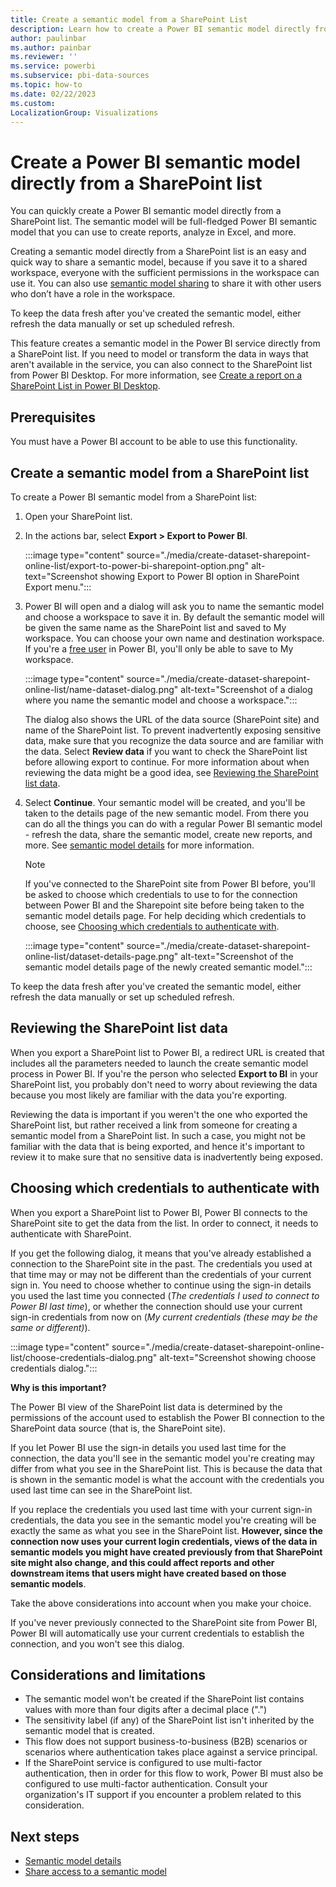 ```yaml
---
title: Create a semantic model from a SharePoint List
description: Learn how to create a Power BI semantic model directly from a SharePoint Online list.
author: paulinbar
ms.author: painbar
ms.reviewer: ''
ms.service: powerbi
ms.subservice: pbi-data-sources
ms.topic: how-to
ms.date: 02/22/2023
ms.custom:
LocalizationGroup: Visualizations
---
```

# Create a Power BI semantic model directly from a SharePoint list

You can quickly create a Power BI semantic model directly from a SharePoint list. The semantic model will be full-fledged Power BI semantic model that you can use to create reports, analyze in Excel, and more.

Creating a semantic model directly from a SharePoint list is an easy and quick way to share a semantic model, because if you save it to a shared workspace, everyone with the sufficient permissions in the workspace can use it. You can also use [semantic model sharing](./service-datasets-share.md) to share it with other users who don’t have a role in the workspace.

To keep the data fresh after you've created the semantic model, either refresh the data manually or set up scheduled refresh.

This feature creates a semantic model in the Power BI service directly from a SharePoint list. If you need to model or transform the data in ways that aren't available in the service, you can also connect to the SharePoint list from Power BI Desktop. For more information, see [Create a report on a SharePoint List in Power BI Desktop](./desktop-sharepoint-online-list.md).

## Prerequisites

You must have a Power BI account to be able to use this functionality.

## Create a semantic model from a SharePoint list

To create a Power BI semantic model from a SharePoint list:

1. Open your SharePoint list.

1. In the actions bar, select **Export > Export to Power BI**.

    :::image type="content" source="./media/create-dataset-sharepoint-online-list/export-to-power-bi-sharepoint-option.png" alt-text="Screenshot showing Export to Power BI option in SharePoint Export menu.":::

1. Power BI will open and a dialog will ask you to name the semantic model and choose a workspace to save it in. By default the semantic model will be given the same name as the SharePoint list and saved to My workspace. You can choose your own name and destination workspace. If you're a [free user](../fundamentals/service-features-license-type.md#free-per-user-license) in Power BI, you'll only be able to save to My workspace.

    :::image type="content" source="./media/create-dataset-sharepoint-online-list/name-dataset-dialog.png" alt-text="Screenshot of a dialog where you name the semantic model and choose a workspace.":::

    The dialog also shows the URL of the data source (SharePoint site) and name of the SharePoint list. To prevent inadvertently exposing sensitive data, make sure that you recognize the data source and are familiar with the data. Select **Review data** if you want to check the SharePoint list before allowing export to continue. For more information about when reviewing the data might be a good idea, see [Reviewing the SharePoint list data](#reviewing-the-sharepoint-list-data).

1. Select **Continue**. Your semantic model will be created, and you'll be taken to the details page of the new semantic model. From there you can do all the things you can do with a regular Power BI semantic model - refresh the data, share the semantic model, create new reports, and more. See [semantic model details](./service-dataset-details-page.md) for more information.

    > [!NOTE]
    > If you've connected to the SharePoint site from Power BI before, you'll be asked to choose which credentials to use to for the connection between Power BI and the Sharepoint site before being taken to the semantic model details page. For help deciding which credentials to choose, see [Choosing which credentials to authenticate with](#choosing-which-credentials-to-authenticate-with).

    :::image type="content" source="./media/create-dataset-sharepoint-online-list/dataset-details-page.png" alt-text="Screenshot of the semantic model details page of the newly created semantic model.":::

To keep the data fresh after you've created the semantic model, either refresh the data manually or set up scheduled refresh.

## Reviewing the SharePoint list data

When you export a SharePoint list to Power BI, a redirect URL is created that includes all the parameters needed to launch the create semantic model process in Power BI. If you're the person who selected **Export to BI** in your SharePoint list, you probably don't need to worry about reviewing the data because you most likely are familiar with the data you're exporting.

Reviewing the data is important if you weren't the one who exported the SharePoint list, but rather received a link from someone for creating a semantic model from a SharePoint list. In such a case, you might not be familiar with the data that is being exported, and hence it's important to review it to make sure that no sensitive data is inadvertently being exposed.

## Choosing which credentials to authenticate with

When you export a SharePoint list to Power BI, Power BI connects to the SharePoint site to get the data from the list. In order to connect, it needs to authenticate with SharePoint.

If you get the following dialog, it means that you've already established a connection to the SharePoint site in the past. The credentials you used at that time may or may not be different than the credentials of your current sign in. You need to choose whether to continue using the sign-in details you used the last time you connected (*The credentials I used to connect to Power BI last time*), or whether the connection should use your current sign-in credentials from now on (*My current credentials (these may be the same or different)*).

:::image type="content" source="./media/create-dataset-sharepoint-online-list/choose-credentials-dialog.png" alt-text="Screenshot showing choose credentials dialog.":::

**Why is this important?**

The Power BI view of the SharePoint list data is determined by the permissions of the account used to establish the Power BI connection to the SharePoint data source (that is, the SharePoint site).

If you let Power BI use the sign-in details you used last time for the connection, the data you'll see in the semantic model you're creating may differ from what you see in the SharePoint list. This is because the data that is shown in the semantic model is what the account with the credentials you used last time can see in the SharePoint list.

If you replace the credentials you used last time with your current sign-in credentials, the data you see in the semantic model you're creating will be exactly the same as what you see in the SharePoint list. **However, since the connection now uses your current login credentials, views of the data in semantic models you might have created previously from that SharePoint site might also change, and this could affect reports and other downstream items that users might have created based on those semantic models**.

Take the above considerations into account when you make your choice.

If you've never previously connected to the SharePoint site from Power BI, Power BI will automatically use your current credentials to establish the connection, and you won't see this dialog.

## Considerations and limitations

* The semantic model won't be created if the SharePoint list contains values with more than four digits after a decimal place (".")
* The sensitivity label (if any) of the SharePoint list isn't inherited by the semantic model that is created.
* This flow does not support business-to-business (B2B) scenarios or scenarios where authentication takes place against a service principal.
* If the SharePoint service is configured to use multi-factor authentication, then in order for this flow to work, Power BI must also be configured to use multi-factor authentication. Consult your organization's IT support if you encounter a problem related to this consideration.

## Next steps

* [Semantic model details](./service-dataset-details-page.md)
* [Share access to a semantic model](./service-datasets-share.md)
